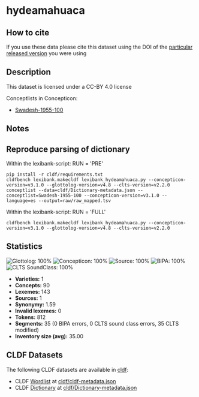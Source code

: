 # hydeamahuaca

## How to cite

If you use these data please cite
this dataset using the DOI of the [particular released version](../../releases/) you were using

## Description


This dataset is licensed under a CC-BY 4.0 license


Conceptlists in Concepticon:
- [Swadesh-1955-100](https://concepticon.clld.org/contributions/Swadesh-1955-100)
## Notes

## Reproduce parsing of dictionary

Within the lexibank-script: RUN = 'PRE'

```CLI
pip install -r cldf/requirements.txt
cldfbench lexibank.makecldf lexibank_hydeamahuaca.py --concepticon-version=v3.1.0 --glottolog-version=v4.8 --clts-version=v2.2.0
conceptlist --data=cldf/Dictionary-metadata.json --conceptlist=Swadesh-1955-100 --concepticon-version=v3.1.0 --language=es --output=raw/raw_mapped.tsv
```

Within the lexibank-script: RUN = 'FULL'

```CLI
cldfbench lexibank.makecldf lexibank_hydeamahuaca.py --concepticon-version=v3.1.0 --glottolog-version=v4.8 --clts-version=v2.2.0
```



## Statistics


![Glottolog: 100%](https://img.shields.io/badge/Glottolog-100%25-brightgreen.svg "Glottolog: 100%")
![Concepticon: 100%](https://img.shields.io/badge/Concepticon-100%25-brightgreen.svg "Concepticon: 100%")
![Source: 100%](https://img.shields.io/badge/Source-100%25-brightgreen.svg "Source: 100%")
![BIPA: 100%](https://img.shields.io/badge/BIPA-100%25-brightgreen.svg "BIPA: 100%")
![CLTS SoundClass: 100%](https://img.shields.io/badge/CLTS%20SoundClass-100%25-brightgreen.svg "CLTS SoundClass: 100%")

- **Varieties:** 1
- **Concepts:** 90
- **Lexemes:** 143
- **Sources:** 1
- **Synonymy:** 1.59
- **Invalid lexemes:** 0
- **Tokens:** 812
- **Segments:** 35 (0 BIPA errors, 0 CLTS sound class errors, 35 CLTS modified)
- **Inventory size (avg):** 35.00

## CLDF Datasets

The following CLDF datasets are available in [cldf](cldf):

- CLDF [Wordlist](https://github.com/cldf/cldf/tree/master/modules/Wordlist) at [cldf/cldf-metadata.json](cldf/cldf-metadata.json)
- CLDF [Dictionary](https://github.com/cldf/cldf/tree/master/modules/Dictionary) at [cldf/Dictionary-metadata.json](cldf/Dictionary-metadata.json)